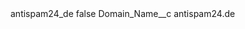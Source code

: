 <?xml version="1.0" encoding="UTF-8"?>
<CustomMetadata xmlns="http://soap.sforce.com/2006/04/metadata" xmlns:xsi="http://www.w3.org/2001/XMLSchema-instance" xmlns:xsd="http://www.w3.org/2001/XMLSchema">
    <label>antispam24_de</label>
    <protected>false</protected>
    <values>
        <field>Domain_Name__c</field>
        <value xsi:type="xsd:string">antispam24.de</value>
    </values>
</CustomMetadata>
